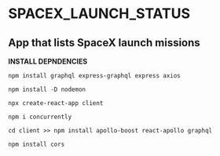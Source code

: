 # SPACEX_LAUNCH_STATUS

## App that lists SpaceX launch missions

**INSTALL DEPNDENCIES**

```
npm install graphql express-graphql express axios

npm install -D nodemon

npx create-react-app client

npm i concurrently

cd client >> npm install apollo-boost react-apollo graphql

npm install cors
```
